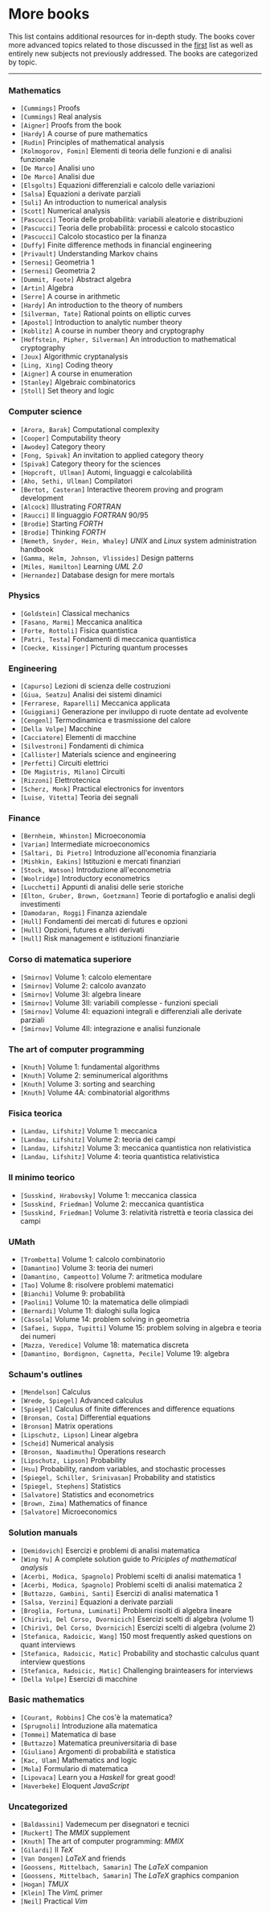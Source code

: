 # More books

This list contains additional resources for in-depth study. The books cover more advanced topics related to those discussed in the [first](https://www.geoteo.net/qmath/books) list as well as entirely new subjects not previously addressed. The books are categorized by topic.

---




### Mathematics
- `[Cummings]` Proofs
- `[Cummings]` Real analysis
- `[Aigner]` Proofs from the book
- `[Hardy]` A course of pure mathematics
- `[Rudin]` Principles of mathematical analysis
- `[Kolmogorov, Fomin]` Elementi di teoria delle funzioni e di analisi funzionale
- `[De Marco]` Analisi uno
- `[De Marco]` Analisi due
- `[Elsgolts]` Equazioni differenziali e calcolo delle variazioni
- `[Salsa]` Equazioni a derivate parziali
- `[Suli]` An introduction to numerical analysis
- `[Scott]` Numerical analysis
- `[Pascucci]` Teoria delle probabilità: variabili aleatorie e distribuzioni
- `[Pascucci]` Teoria delle probabilità: processi e calcolo stocastico
- `[Pascucci]` Calcolo stocastico per la finanza
- `[Duffy]` Finite difference methods in financial engineering
- `[Privault]` Understanding Markov chains
- `[Sernesi]` Geometria 1
- `[Sernesi]` Geometria 2
- `[Dummit, Foote]` Abstract algebra
- `[Artin]` Algebra
- `[Serre]` A course in arithmetic
- `[Hardy]` An introduction to the theory of numbers
- `[Silverman, Tate]` Rational points on elliptic curves
- `[Apostol]` Introduction to analytic number theory
- `[Koblitz]` A course in number theory and cryptography
- `[Hoffstein, Pipher, Silverman]` An introduction to mathematical cryptography
- `[Joux]` Algorithmic cryptanalysis
- `[Ling, Xing]` Coding theory
- `[Aigner]` A course in enumeration
- `[Stanley]` Algebraic combinatorics
- `[Stoll]` Set theory and logic




### Computer science
- `[Arora, Barak]` Computational complexity
- `[Cooper]` Computability theory
- `[Awodey]` Category theory
- `[Fong, Spivak]` An invitation to applied category theory
- `[Spivak]` Category theory for the sciences
- `[Hopcroft, Ullman]` Automi, linguaggi e calcolabilità
- `[Aho, Sethi, Ullman]` Compilatori
- `[Bertot, Casteran]` Interactive theorem proving and program development
- `[Alcock]` Illustrating *FORTRAN*
- `[Raucci]` Il linguaggio *FORTRAN* 90/95
- `[Brodie]` Starting *FORTH*
- `[Brodie]` Thinking *FORTH*
- `[Nemeth, Snyder, Hein, Whaley]` *UNIX* and *Linux* system administration handbook
- `[Gamma, Helm, Johnson, Vlissides]` Design patterns
- `[Miles, Hamilton]` Learning *UML 2.0*
- `[Hernandez]` Database design for mere mortals




### Physics
- `[Goldstein]` Classical mechanics
- `[Fasano, Marmi]` Meccanica analitica
- `[Forte, Rottoli]` Fisica quantistica
- `[Patri, Testa]` Fondamenti di meccanica quantistica
- `[Coecke, Kissinger]` Picturing quantum processes




### Engineering
- `[Capurso]` Lezioni di scienza delle costruzioni
- `[Giua, Seatzu]` Analisi dei sistemi dinamici
- `[Ferrarese, Raparelli]` Meccanica applicata
- `[Guiggiani]` Generazione per inviluppo di ruote dentate ad evolvente
- `[Cengenl]` Termodinamica e trasmissione del calore
- `[Della Volpe]` Macchine
- `[Cacciatore]` Elementi di macchine
- `[Silvestroni]` Fondamenti di chimica
- `[Callister]` Materials science and engineering
- `[Perfetti]` Circuiti elettrici
- `[De Magistris, Milano]` Circuiti
- `[Rizzoni]` Elettrotecnica
- `[Scherz, Monk]` Practical electronics for inventors
- `[Luise, Vitetta]` Teoria dei segnali




### Finance
- `[Bernheim, Whinston]` Microeconomia
- `[Varian]` Intermediate microeconomics
- `[Saltari, Di Pietro]` Introduzione all'economia finanziaria
- `[Mishkin, Eakins]` Istituzioni e mercati finanziari
- `[Stock, Watson]` Introduzione all'econometria
- `[Woolridge]` Introductory econometrics
- `[Lucchetti]` Appunti di analisi delle serie storiche
- `[Elton, Gruber, Brown, Goetzmann]` Teorie di portafoglio e analisi degli investimenti
- `[Damodaran, Roggi]` Finanza aziendale
- `[Hull]` Fondamenti dei mercati di futures e opzioni
- `[Hull]` Opzioni, futures e altri derivati
- `[Hull]` Risk management e istituzioni finanziarie




### Corso di matematica superiore
- `[Smirnov]` Volume 1: calcolo elementare
- `[Smirnov]` Volume 2: calcolo avanzato
- `[Smirnov]` Volume 3I: algebra lineare
- `[Smirnov]` Volume 3II: variabili complesse - funzioni speciali
- `[Smirnov]` Volume 4I: equazioni integrali e differenziali alle derivate parziali
- `[Smirnov]` Volume 4II: integrazione e analisi funzionale




### The art of computer programming
- `[Knuth]` Volume 1: fundamental algorithms
- `[Knuth]` Volume 2: seminumerical algorithms
- `[Knuth]` Volume 3: sorting and searching
- `[Knuth]` Volume 4A: combinatorial algorithms




### Fisica teorica
- `[Landau, Lifshitz]` Volume 1: meccanica
- `[Landau, Lifshitz]` Volume 2: teoria dei campi
- `[Landau, Lifshitz]` Volume 3: meccanica quantistica non relativistica
- `[Landau, Lifshitz]` Volume 4: teoria quantistica relativistica




### Il minimo teorico
- `[Susskind, Hrabovsky]` Volume 1: meccanica classica
- `[Susskind, Friedman]` Volume 2: meccanica quantistica
- `[Susskind, Friedman]` Volume 3: relatività ristrettà e teoria classica dei campi




### UMath
- `[Trombetta]` Volume 1: calcolo combinatorio
- `[Damantino]` Volume 3: teoria dei numeri
- `[Damantino, Campeotto]` Volume 7: aritmetica modulare
- `[Tao]` Volume 8: risolvere problemi matematici
- `[Bianchi]` Volume 9: probabilità
- `[Paolini]` Volume 10: la matematica delle olimpiadi
- `[Bernardi]` Volume 11: dialoghi sulla logica
- `[Càssola]` Volume 14: problem solving in geometria
- `[Safaei, Suppa, Tupitti]` Volume 15: problem solving in algebra e teoria dei numeri
- `[Mazza, Veredice]` Volume 18: matematica discreta
- `[Damantino, Bordignon, Cagnetta, Pecile]` Volume 19: algebra




### Schaum's outlines
- `[Mendelson]` Calculus
- `[Wrede, Spiegel]` Advanced calculus
- `[Spiegel]` Calculus of finite differences and difference equations
- `[Bronson, Costa]` Differential equations
- `[Bronson]` Matrix operations
- `[Lipschutz, Lipson]` Linear algebra
- `[Scheid]` Numerical analysis
- `[Bronson, Naadimuthu]` Operations research
- `[Lipschutz, Lipson]` Probability
- `[Hsu]` Probability, random variables, and stochastic processes
- `[Spiegel, Schiller, Srinivasan]` Probability and statistics
- `[Spiegel, Stephens]` Statistics
- `[Salvatore]` Statistics and econometrics
- `[Brown, Zima]` Mathematics of finance
- `[Salvatore]` Microeconomics




### Solution manuals
- `[Demidovich]` Esercizi e problemi di analisi matematica
- `[Wing Yu]` A complete solution guide to *Priciples of mathematical analysis*
- `[Acerbi, Modica, Spagnolo]` Problemi scelti di analisi matematica 1
- `[Acerbi, Modica, Spagnolo]` Problemi scelti di analisi matematica 2
- `[Buttazzo, Gambini, Santi]` Esercizi di analisi matematica 1
- `[Salsa, Verzini]` Equazioni a derivate parziali
- `[Broglia, Fortuna, Luminati]` Problemi risolti di algebra lineare
- `[Chirivì, Del Corso, Dvornicich]` Esercizi scelti di algebra (volume 1)
- `[Chirivì, Del Corso, Dvornicich]` Esercizi scelti di algebra (volume 2)
- `[Stefanica, Radoicic, Wang]` 150 most frequently asked questions on quant interviews
- `[Stefanica, Radoicic, Matic]` Probability and stochastic calculus quant interview questions
- `[Stefanica, Radoicic, Matic]` Challenging brainteasers for interviews
- `[Della Volpe]` Esercizi di macchine




### Basic mathematics
- `[Courant, Robbins]` Che cos'è la matematica?
- `[Sprugnoli]` Introduzione alla matematica
- `[Tommei]` Matematica di base
- `[Buttazzo]` Matematica preuniversitaria di base
- `[Giuliano]` Argomenti di probabilità e statistica
- `[Kac, Ulam]` Mathematics and logic
- `[Mola]` Formulario di matematica
- `[Lipovaca]` Learn you a *Haskell* for great good!
- `[Haverbeke]` Eloquent *JavaScript*




### Uncategorized
- `[Baldassini]` Vademecum per disegnatori e tecnici
- `[Ruckert]` The *MMIX* supplement
- `[Knuth]` The art of computer programming: *MMIX*
- `[Gilardi]` Il *TeX*
- `[Van Dongen]` *LaTeX* and friends
- `[Goossens, Mittelbach, Samarin]` The *LaTeX* companion
- `[Goossens, Mittelbach, Samarin]` The *LaTeX* graphics companion
- `[Hogan]` *TMUX*
- `[Klein]` The *VimL* primer
- `[Neil]` Practical *Vim*
